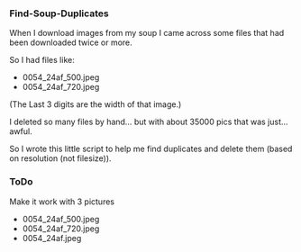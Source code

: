 ### Find-Soup-Duplicates ###

When I download images from my soup I came across some files that had been downloaded twice or more.

So I had files like:

- 0054_24af_500.jpeg
- 0054_24af_720.jpeg

(The Last 3 digits are the width of that image.)

I deleted so many files by hand… but with about 35000 pics that was just… awful.

So I wrote this little script to help me find duplicates and delete them (based on resolution (not filesize)).

### ToDo ###

Make it work with 3 pictures

- 0054_24af_500.jpeg
- 0054_24af_720.jpeg
- 0054_24af.jpeg
